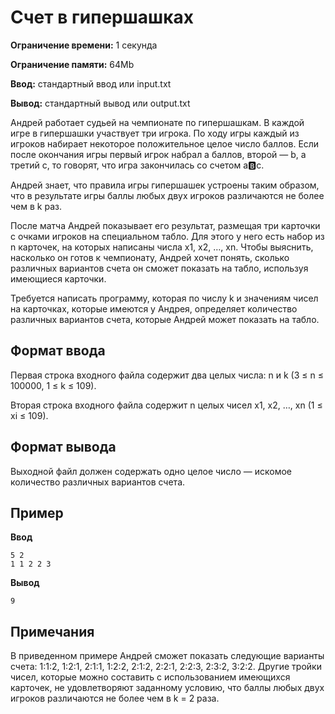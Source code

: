 # Счет в гипершашках

**Ограничение времени:** 1 секунда

**Ограничение памяти:** 64Mb

**Ввод:** стандартный ввод или input.txt

**Вывод:** стандартный вывод или output.txt

Андрей работает судьей на чемпионате по гипершашкам. В каждой игре в гипершашки участвует три игрока. По ходу игры каждый из игроков набирает некоторое положительное целое число баллов. Если после окончания игры первый игрок набрал a баллов, второй — b, а третий c, то говорят, что игра закончилась со счетом a:b:c.

Андрей знает, что правила игры гипершашек устроены таким образом, что в результате игры баллы любых двух игроков различаются не более чем в k раз.

После матча Андрей показывает его результат, размещая три карточки с очками игроков на специальном табло. Для этого у него есть набор из n карточек, на которых написаны числа x1, x2, …, xn. Чтобы выяснить, насколько он готов к чемпионату, Андрей хочет понять, сколько различных вариантов счета он сможет показать на табло, используя имеющиеся карточки.

Требуется написать программу, которая по числу k и значениям чисел на карточках, которые имеются у Андрея, определяет количество различных вариантов счета, которые Андрей может показать на табло.

## Формат ввода

Первая строка входного файла содержит два целых числа: n и k (3 ≤ n ≤ 100000, 1 ≤ k ≤ 109).

Вторая строка входного файла содержит n целых чисел x1, x2, …, xn (1 ≤ xi ≤ 109).

## Формат вывода

Выходной файл должен содержать одно целое число — искомое количество различных вариантов счета.

## Пример

**Ввод**
```
5 2
1 1 2 2 3
```

**Вывод**
```
9
```

## Примечания

В приведенном примере Андрей сможет показать следующие варианты счета: 1:1:2, 1:2:1, 2:1:1, 1:2:2, 2:1:2, 2:2:1, 2:2:3, 2:3:2, 3:2:2. Другие тройки чисел, которые можно составить с использованием имеющихся карточек, не удовлетворяют заданному условию, что баллы любых двух игроков различаются не более чем в k = 2 раза.
